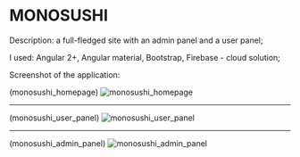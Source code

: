 # MONOSUSHI

Description: a full-fledged site with an admin panel and a user panel;

I used: Angular 2+, Angular material, Bootstrap, Firebase - cloud solution;

Screenshot of the application:

(monosushi_homepage)
![monosushi_homepage](https://user-images.githubusercontent.com/96174218/200880315-b241d132-8e21-4c03-bde3-7e90f701e76d.png)

-------------------------------------------------------------------------------------------------------------------------------------------------------------------------

(monosushi_user_panel)
![monosushi_user_panel](https://user-images.githubusercontent.com/96174218/200881872-1327137d-c0ce-4b7f-b731-6b6d2c21b075.png)

-------------------------------------------------------------------------------------------------------------------------------------------------------------------------

(monosushi_admin_panel)
![monosushi_admin_panel](https://user-images.githubusercontent.com/96174218/200880424-0c6bedfd-a3dc-40db-860d-7e0f6130c595.png)
